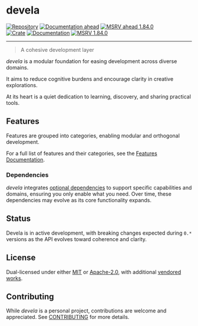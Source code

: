 # devela

[![Repository](https://flat.badgen.net/badge/github/v0.22.0/blue?icon=git)](https://github.com/andamira/devela)
[![Documentation ahead](https://flat.badgen.net/badge/docs/ahead*/blue)](https://andamira.github.io/libera/doc/devela/)
[![MSRV ahead 1.84.0](https://flat.badgen.net/badge/MSRV/1.84.0/blue)](https://releases.rs/docs/1.84.0/)
<br/>
[![Crate](https://img.shields.io/crates/v/devela.svg)](https://crates.io/crates/devela)
[![Documentation](https://docs.rs/devela/badge.svg)](https://docs.rs/devela/)
[![MSRV 1.84.0](https://flat.badgen.net/badge/MSRV/1.84.0/purple)](https://releases.rs/docs/1.84.0/)

---

> A cohesive development layer

*devela* is a modular foundation for easing development across diverse domains.

It aims to reduce cognitive burdens and encourage clarity in creative explorations.

At its heart is a quiet dedication to learning, discovery, and sharing practical tools.


## Features

Features are grouped into categories, enabling modular and orthogonal development.

For a full list of features and their categories, see the [Features Documentation].

[Features Doucumentation]: https://andamira.github.io/libera/doc/devela/_info/features/index.html
<!-- WAIT: publish -->
[Features Documentation]: https://docs.rs/devela/latest/devela/_info/features/index.html


### Dependencies

*devela* integrates [optional dependencies] to support specific capabilities and
domains, ensuring you only enable what you need. Over time, these dependencies
may evolve as its core functionality expands.


[optional dependencies]: https://andamira.github.io/libera/doc/devela/_dep/index.html
<!-- -->
[optional dependencies]: https://docs.rs/devela/latest/devela/_dep/index.html


## Status
Devela is in active development, with breaking changes expected during `0.*`
versions as the API evolves toward coherence and clarity.


## License
Dual-licensed under either [MIT](LICENSE-MIT) or [Apache-2.0](LICENSE-APACHE),
with additional [vendored works](DOCS/VENDORED.md).


## Contributing
While *devela* is a personal project, contributions are welcome and appreciated.
See [CONTRIBUTING](DOCS/CONTRIBUTING.md) for more details.
